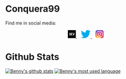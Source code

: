 # Conquera99
Find me in social media:
<p align='center'>
    <a href="https://dev.to/conquera99" target="_blank">
        <img height="25" src="https://raw.githubusercontent.com/conquera99/conquera99/master/icons/dev.png" />
    </a>
    &nbsp;&nbsp;
    <a href="https://twitter.com/conquera99" target="_blank">
        <img height="25" src="https://raw.githubusercontent.com/conquera99/conquera99/master/icons/twitter.png" />
    </a>
    &nbsp;&nbsp;
    <a href="https://instagram.com/conquera99" target="_blank">
        <img height="25" src="https://raw.githubusercontent.com/conquera99/conquera99/master/icons/instagram.png" />
    </a>
</p>

# Github Stats

[![Benny's github stats](https://github-readme-stats.vercel.app/api?username=conquera99)](https://github.com/conquera99/conquera99)
[![Benny's most used language](https://github-readme-stats.vercel.app/api/top-langs/?username=conquera99&hide=html)](https://github.com/conquera99/conquera99)

